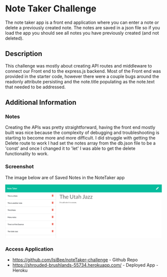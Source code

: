 # Note Taker Challenge
The note taker app is a front end application where you can enter a note or delete a previously created note. The notes are saved in a json file so if you load the app you should see all notes you have previously created (and not deleted).

## Description
This challenge was mostly about creating API routes and middleware to connect our Front end to the express.js backend. Most of the Front end was provided in the starter code, however there were a couple bugs around the readonly attribute persisting and the note.title populating as the note.text that needed to be addressed.

## Additional Information
### Notes
Creating the APIs was pretty straightforward, having the front end mostly built was nice because the complexity of debugging and troubleshooting is starting to become more and more difficult. I did struggle with getting the Delete route to work I had set the notes array from the db.json file to be a 'const' and once I changed it to 'let' I was able to get the delete functionality to work.
### Screenshot
The image below are of Saved Notes in the NoteTaker app

![NoteTaker Notes](./public/assets/images/NoteTaker_Notes.png?raw=true "Notes")

### Access Application

* https://github.com/IsiBee/noteTaker-challenge - Github Repo
* https://shrouded-brushlands-55734.herokuapp.com/ - Deployed App - Heroku